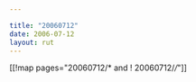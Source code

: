```yaml
---

title: "20060712"
date: 2006-07-12
layout: rut
---
```


[[!map pages="20060712/* and ! 20060712/*/*"]]
